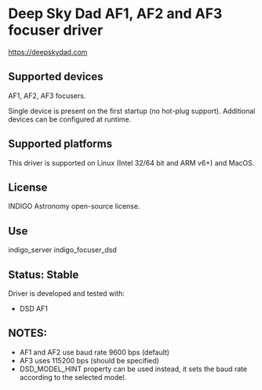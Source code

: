 # Deep Sky Dad AF1, AF2 and AF3 focuser driver

https://deepskydad.com

## Supported devices

AF1, AF2, AF3 focusers.

Single device is present on the first startup (no hot-plug support). Additional devices can be configured at runtime.

## Supported platforms

This driver is supported on Linux (Intel 32/64 bit and ARM v6+) and MacOS.

## License

INDIGO Astronomy open-source license.

## Use

indigo_server indigo_focuser_dsd

## Status: Stable

Driver is developed and tested with:
* DSD AF1

## NOTES:
* AF1 and AF2 use baud rate 9600 bps (default)
* AF3 uses 115200 bps (should be specified)
* DSD_MODEL_HINT property can be used instead, it sets the baud rate according to the selected model.

